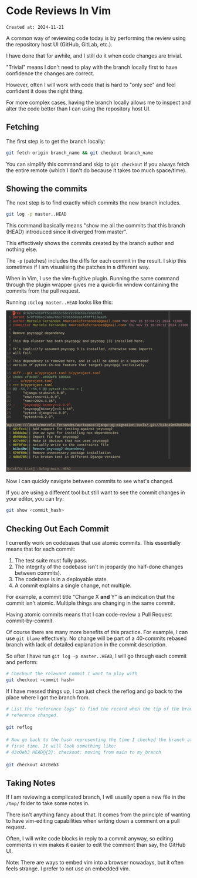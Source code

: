 # Code Reviews In Vim

```
Created at: 2024-11-21
```

A common way of reviewing code today is by performing the review using the
repository host UI (GitHub, GitLab, etc.).

I have done that for awhile, and I still do it when code changes are trivial.

"Trivial" means I don't need to play with the branch locally first to have
confidence the changes are correct.

However, often I will work with code that is hard to "only see" and feel
confident it does the right thing.

For more complex cases, having the branch locally allows me to inspect and
alter the code better than I can using the repository host UI.

## Fetching

The first step is to get the branch locally:

```sh
git fetch origin branch_name && git checkout branch_name
```

You can simplify this command and skip to `git checkout` if you always fetch
the entire remote (which I don't do because it takes too much space/time).

## Showing the commits

The next step is to find exactly which commits the new branch includes.

```sh
git log -p master..HEAD
```

This command basically means "show me all the commits that this branch (HEAD)
introduced since it diverged from master".

This effectively shows the commits created by the branch author and nothing
else.

The `-p` (patches) includes the diffs for each commit in the result. I skip
this sometimes if I am visualising the patches in a different way.

When in Vim, I use the vim-fugitive plugin. Running the same command through
the plugin wrapper gives me a quick-fix window containing the commits from the
pull request.

Running `:Gclog master..HEAD` looks like this:

![gclog.png](gclog.png)

Now I can quickly navigate between commits to see what's changed.

If you are using a different tool but still want to see the commit changes in
your editor, you can try:

```sh
git show <commit_hash>
```

## Checking Out Each Commit

I currently work on codebases that use atomic commits.
This essentially means that for each commit:

1. The test suite must fully pass.
2. The integrity of the codebase isn't in jeopardy (no half-done changes
   between commits).
3. The codebase is in a deployable state.
4. A commit explains a single change, not multiple.

For example, a commit title "Change X **and** Y" is an indication that the
commit isn't atomic. Multiple things are changing in the same commit.

Having atomic commits means that I can code-review a Pull Request
commit-by-commit.

Of course there are many more benefits of this practice. For example, I can use
`git blame` effectively. No change will be part of a 40-commits rebased
branch with lack of detailed explanation in the commit description.

So after I have run `git log -p master..HEAD`, I will go through each commit
and perform:

```sh
# Checkout the relevant commit I want to play with
git checkout <commit hash>
```

If I have messed things up, I can just check the reflog and go back to the
place where I got the branch from.

```sh
# List the "reference logs" to find the record when the tip of the branch
# reference changed.

git reflog

# Now go back to the hash representing the time I checked the branch at the
# first time. It will look something like:
# 43c0eb3 HEAD@{3}: checkout: moving from main to my_branch

git checkout 43c0eb3
```

## Taking Notes

If I am reviewing a complicated branch, I will usually open a new file in the
`/tmp/` folder to take some notes in.

There isn't anything fancy about that. It comes from the principle of wanting
to have vim-editing capabilities when writing down a comment on a pull request.

Often, I will write code blocks in reply to a commit anyway, so editing
comments in vim makes it easier to edit the comment than say, the GitHub UI.

Note: There are ways to embed vim into a browser nowadays, but it often feels
strange. I prefer to not use an embedded vim.
